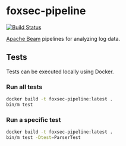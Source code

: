 # foxsec-pipeline

[![Build Status](https://travis-ci.org/mozilla-services/foxsec-pipeline.svg?branch=master)](https://travis-ci.org/mozilla-services/foxsec-pipeline)

[Apache Beam](https://beam.apache.org/) pipelines for analyzing log data.

## Tests

Tests can be executed locally using Docker.

### Run all tests

```bash
docker build -t foxsec-pipeline:latest .
bin/m test
```

### Run a specific test

```bash
docker build -t foxsec-pipeline:latest .
bin/m test -Dtest=ParserTest
```
